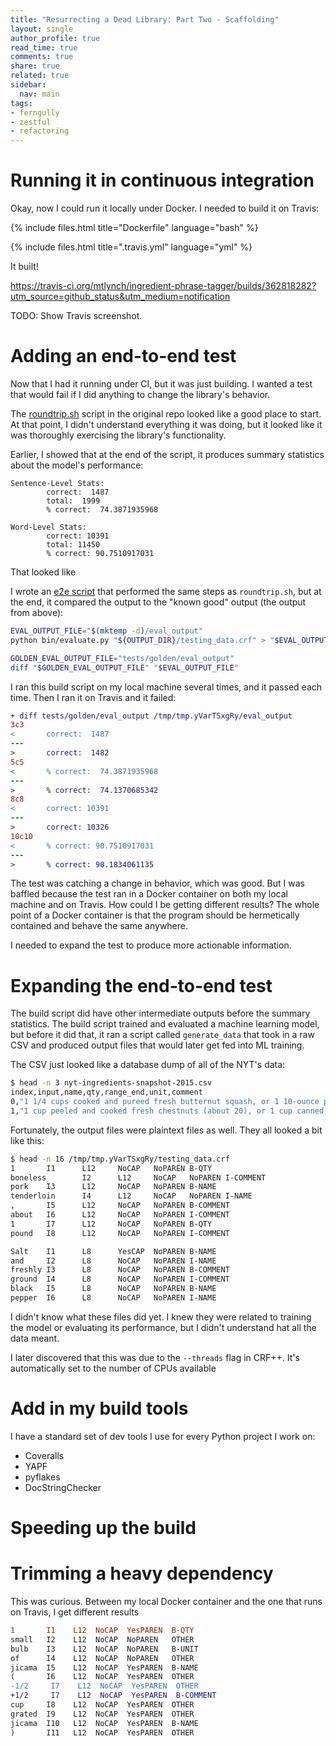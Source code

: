 ```yaml
---
title: "Resurrecting a Dead Library: Part Two - Scaffolding"
layout: single
author_profile: true
read_time: true
comments: true
share: true
related: true
sidebar:
  nav: main
tags:
- ferngully
- zestful
- refactoring
---
```


# Running it in continuous integration

Okay, now I could run it locally under Docker. I needed to build it on Travis:

{% include files.html title="Dockerfile" language="bash" %}

{% include files.html title=".travis.yml" language="yml" %}

It built!

https://travis-ci.org/mtlynch/ingredient-phrase-tagger/builds/362818282?utm_source=github_status&utm_medium=notification

TODO: Show Travis screenshot.

# Adding an end-to-end test

Now that I had it running under CI, but it was just building. I wanted a test that would fail if I did anything to change the library's behavior.

The [roundtrip.sh](https://github.com/NYTimes/ingredient-phrase-tagger/blob/e414c2ca279f23c99c8338ceba00653d88d40dfe/roundtrip.sh) script in the original repo looked like a good place to start. At that point, I didn't understand everything it was doing, but it looked like it was thoroughly exercising the library's functionality.

Earlier, I showed that at the end of the script, it produces summary statistics about the model's performance:

```text
Sentence-Level Stats:
        correct:  1487
        total:  1999
        % correct:  74.3871935968

Word-Level Stats:
        correct: 10391
        total: 11450
        % correct: 90.7510917031
```

That looked like 

I wrote an [e2e script](https://github.com/mtlynch/ingredient-phrase-tagger/blob/a4cde8d26e21f345e5291093110a4fb246195619/test_e2e) that performed the same steps as `roundtrip.sh`, but at the end, it compared the output to the "known good" output (the output from above):

```bash
EVAL_OUTPUT_FILE="$(mktemp -d)/eval_output"
python bin/evaluate.py "${OUTPUT_DIR}/testing_data.crf" > "$EVAL_OUTPUT_FILE"

GOLDEN_EVAL_OUTPUT_FILE="tests/golden/eval_output"
diff "$GOLDEN_EVAL_OUTPUT_FILE" "$EVAL_OUTPUT_FILE"
```

I ran this build script on my local machine several times, and it passed each time. Then I ran it on Travis and it failed:

```diff
+ diff tests/golden/eval_output /tmp/tmp.yVarTSxgRy/eval_output
3c3
<       correct:  1487
---
>       correct:  1482
5c5
<       % correct:  74.3871935968
---
>       % correct:  74.1370685342
8c8
<       correct: 10391
---
>       correct: 10326
10c10
<       % correct: 90.7510917031
---
>       % correct: 90.1834061135
```

The test was catching a change in behavior, which was good. But I was baffled because the test ran in a Docker container on both my local machine and on Travis. How could I be getting different results? The whole point of a Docker container is that the program should be hermetically contained and behave the same anywhere.

I needed to expand the test to produce more actionable information.

# Expanding the end-to-end test

The build script did have other intermediate outputs before the summary statistics. The build script trained and evaluated a machine learning model, but before it did that, it ran a script called `generate_data` that took in a raw CSV and produced output files that would later get fed into ML training.

The CSV just looked like a database dump of all of the NYT's data:

```bash
$ head -n 3 nyt-ingredients-snapshot-2015.csv
index,input,name,qty,range_end,unit,comment
0,"1 1/4 cups cooked and pureed fresh butternut squash, or 1 10-ounce package frozen squash, defrosted",butternut squash,1.25,0.0,cup,"cooked and pureed fresh, or 1 10-ounce package frozen squash, defrosted"
1,"1 cup peeled and cooked fresh chestnuts (about 20), or 1 cup canned, unsweetened chestnuts",chestnuts,1.0,0.0,cup,"peeled and cooked fresh (about 20), or 1 cup canned, unsweetened"
```

Fortunately, the output files were plaintext files as well. They all looked a bit like this:

```bash
$ head -n 16 /tmp/tmp.yVarTSxgRy/testing_data.crf
1       I1      L12     NoCAP   NoPAREN B-QTY
boneless        I2      L12     NoCAP   NoPAREN I-COMMENT
pork    I3      L12     NoCAP   NoPAREN B-NAME
tenderloin      I4      L12     NoCAP   NoPAREN I-NAME
,       I5      L12     NoCAP   NoPAREN B-COMMENT
about   I6      L12     NoCAP   NoPAREN I-COMMENT
1       I7      L12     NoCAP   NoPAREN B-QTY
pound   I8      L12     NoCAP   NoPAREN I-COMMENT

Salt    I1      L8      YesCAP  NoPAREN B-NAME
and     I2      L8      NoCAP   NoPAREN I-NAME
freshly I3      L8      NoCAP   NoPAREN B-COMMENT
ground  I4      L8      NoCAP   NoPAREN I-COMMENT
black   I5      L8      NoCAP   NoPAREN B-NAME
pepper  I6      L8      NoCAP   NoPAREN I-NAME

```

I didn't know what these files did yet. I knew they were related to training the model or evaluating its performance, but I didn't understand hat all the data meant.

I later discovered that this was due to the `--threads` flag in CRF++. It's automatically set to the number of CPUs available

# Add in my build tools

I have a standard set of dev tools I use for every Python project I work on:

* Coveralls
* YAPF
* pyflakes
* DocStringChecker

# Speeding up the build

# Trimming a heavy dependency

This was curious. Between my local Docker container and the one that runs on Travis, I get different results

```diff
1       I1    L12  NoCAP  YesPAREN  B-QTY
small   I2    L12  NoCAP  NoPAREN   OTHER
bulb    I3    L12  NoCAP  NoPAREN   B-UNIT
of      I4    L12  NoCAP  NoPAREN   OTHER
jicama  I5    L12  NoCAP  YesPAREN  B-NAME
(       I6    L12  NoCAP  YesPAREN  OTHER
-1/2     I7    L12  NoCAP  YesPAREN  OTHER
+1/2     I7    L12  NoCAP  YesPAREN  B-COMMENT
cup     I8    L12  NoCAP  YesPAREN  OTHER
grated  I9    L12  NoCAP  YesPAREN  OTHER
jicama  I10   L12  NoCAP  YesPAREN  B-NAME
)       I11   L12  NoCAP  YesPAREN  OTHER
```

